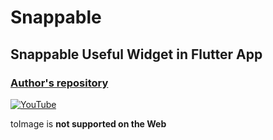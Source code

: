 # Snappable
## Snappable Useful Widget in Flutter App

### [Author's repository](https://github.com/TheTechDesigner/Snappable)

[![YouTube](https://img.youtube.com/vi/iwBOnnJk2Pk/0.jpg)](https://youtu.be/iwBOnnJk2Pk "Snappable Useful Widget in Flutter App")

toImage is **not supported on the Web**
